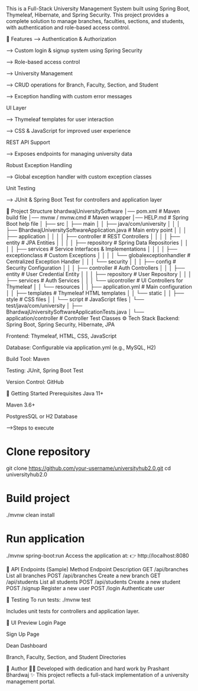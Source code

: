 This is a Full-Stack University Management System built using Spring Boot, Thymeleaf, Hibernate, and Spring Security.
This project provides a complete solution to manage branches, faculties, sections, and students, with authentication and role-based access control.

📌 Features
--> Authentication & Authorization

--> Custom login & signup system using Spring Security

--> Role-based access control

--> University Management

--> CRUD operations for Branch, Faculty, Section, and Student

--> Exception handling with custom error messages

UI Layer

--> Thymeleaf templates for user interaction

--> CSS & JavaScript for improved user experience

REST API Support

--> Exposes endpoints for managing university data

Robust Exception Handling

--> Global exception handler with custom exception classes

Unit Testing

--> JUnit & Spring Boot Test for controllers and application layer

📂 Project Structure
bhardwajUniversitySoftware
│── pom.xml                     # Maven build file
│── mvnw / mvnw.cmd             # Maven wrapper
│── HELP.md                     # Spring Boot help file
│
├── src
│   ├── main
│   │   ├── java/com/university
│   │   │   ├── BhardwajUniversitySoftwareApplication.java  # Main entry point
│   │   │   ├── application
│   │   │   │   ├── controller       # REST Controllers
│   │   │   │   ├── entity           # JPA Entities
│   │   │   │   ├── repository       # Spring Data Repositories
│   │   │   │   ├── services         # Service Interfaces & Implementations
│   │   │   │   ├── exceptionclass   # Custom Exceptions
│   │   │   │   └── globalexceptionhandler # Centralized Exception Handler
│   │   │   └── security
│   │   │       ├── config           # Security Configuration
│   │   │       ├── controller       # Auth Controllers
│   │   │       ├── entity           # User Credential Entity
│   │   │       ├── repository       # User Repository
│   │   │       ├── services         # Auth Services
│   │   │       └── uicontroller     # UI Controllers for Thymeleaf
│   │   └── resources
│   │       ├── application.yml      # Main configuration
│   │       ├── templates            # Thymeleaf HTML templates
│   │       └── static
│   │           ├── style            # CSS files
│   │           └── script           # JavaScript files
│   └── test/java/com/university
│       ├── BhardwajUniversitySoftwareApplicationTests.java
│       └── application/controller   # Controller Test Classes
⚙️ Tech Stack
Backend: Spring Boot, Spring Security, Hibernate, JPA

Frontend: Thymeleaf, HTML, CSS, JavaScript

Database: Configurable via application.yml (e.g., MySQL, H2)

Build Tool: Maven

Testing: JUnit, Spring Boot Test

Version Control: GitHub

🚀 Getting Started
Prerequisites
Java 11+

Maven 3.6+

PostgresSQL or H2 Database

-->Steps to execute
# Clone repository
git clone https://github.com/your-username/universityhub2.0.git
cd universityhub2.0

# Build project
./mvnw clean install

# Run application
./mvnw spring-boot:run
Access the application at:
👉 http://localhost:8080

📌 API Endpoints (Sample)
Method	Endpoint	    Description
GET	   /api/branches	List all branches
POST	 /api/branches	Create a new branch
GET	   /api/students	List all students
POST	 /api/students	Create a new student
POST	 /signup	      Register a new user
POST	 /login	        Authenticate user

🧪 Testing
To run tests:
./mvnw test

Includes unit tests for controllers and application layer.

📸 UI Preview
Login Page

Sign Up Page

Dean Dashboard

Branch, Faculty, Section, and Student Directories

📖 Author
👨‍💻 Developed with dedication and hard work by Prashant Bhardwaj
✨ This project reflects a full-stack implementation of a university management portal.
